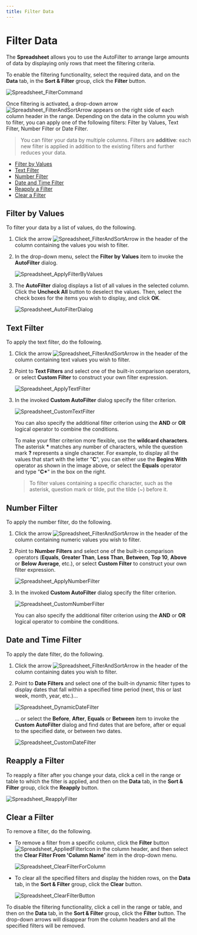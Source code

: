 ```yaml
---
title: Filter Data
---
```

# Filter Data
The **Spreadsheet** allows you to use the AutoFilter to arrange large amounts of data by displaying only rows that meet the filtering criteria.

To enable the filtering functionality, select the required data, and on the **Data** tab, in the **Sort &#38; Filter** group, click the **Filter** button.
 
![Spreadsheet_FilterCommand](../../../images/img25515.png)

Once filtering is activated, a drop-down arrow ![Spreadsheet_FilterAndSortArrow](../../../images/img25500.png) appears on the right side of each column header in the range. Depending on the data in the column you wish to filter, you can apply one of the following filters: Filter by Values, Text Filter, Number Filter or Date Filter.

> You can filter your data by multiple columns. Filters are **additive**: each new filter is applied in addition to the existing filters and further reduces your data.

* [Filter by Values](#filtervalues)
* [Text Filter](#textfilter)
* [Number Filter](#numberfilter)
* [Date and Time Filter](#datefilter)
* [Reapply a Filter](#reapplyfilter)
* [Clear a Filter](#clearfilter)

## <a name="filtervalues"/>Filter by Values
To filter your data by a list of values, do the following.
1. Click the arrow ![Spreadsheet_FilterAndSortArrow](../../../images/img25500.png) in the header of the column containing the values you wish to filter.
2. In the drop-down menu, select the **Filter by Values** item to invoke the **AutoFilter** dialog.
	
	![Spreadsheet_ApplyFilterByValues](../../../images/img25625.png)
3. The **AutoFilter** dialog displays a list of all values in the selected column. Click the **Uncheck All** button to deselect the values. Then, select the check boxes for the items you wish to display, and click **OK**.
	
	![Spreadsheet_AutoFilterDialog](../../../images/img25626.png)

## <a name="textfilter"/>Text Filter
To apply the text filter, do the following.
1. Click the arrow ![Spreadsheet_FilterAndSortArrow](../../../images/img25500.png) in the header of the column containing text values you wish to filter.
2. Point to **Text Filters** and select one of the built-in comparison operators, or select **Custom Filter** to construct your own filter expression.
	
	![Spreadsheet_ApplyTextFilter](../../../images/img25591.png)
3. In the invoked **Custom AutoFilter** dialog specify the filter criterion.
	
	![Spreadsheet_CustomTextFilter](../../../images/img25592.png)
	
	You can also specify the additional filter criterion using the **AND** or **OR** logical operator to combine the conditions.
	
	To make your filter criterion more flexible, use the **wildcard characters**. The asterisk **&#42;** matches any number of characters, while the question mark **?** represents a single character. For example, to display all the values that start with the letter &quot;**C**&quot;, you can either use the **Begins With** operator as shown in the image above, or select the **Equals** operator and type &quot;**C&#42;**&quot; in the box on the right.
	
	> To filter values containing a specific character, such as the asterisk, question mark or tilde, put the tilde (&#126;) before it.

## <a name="numberfilter"/>Number Filter
To apply the number filter, do the following.
1. Click the arrow ![Spreadsheet_FilterAndSortArrow](../../../images/img25500.png) in the header of the column containing numeric values you wish to filter.
2. Point to **Number Filters** and select one of the built-in comparison operators (**Equals**, **Greater Than**, **Less Than**, **Between**, **Top 10**, **Above** or **Below Average**, etc.), or select **Custom Filter** to construct your own filter expression.
	
	![Spreadsheet_ApplyNumberFilter](../../../images/img25564.png)
3. In the invoked **Custom AutoFilter** dialog specify the filter criterion.
	
	![Spreadsheet_CustomNumberFilter](../../../images/img25565.png)
	
	You can also specify the additional filter criterion using the **AND** or **OR** logical operator to combine the conditions.

## <a name="datefilter"/>Date and Time Filter
To apply the date filter, do the following.
1. Click the arrow ![Spreadsheet_FilterAndSortArrow](../../../images/img25500.png) in the header of the column containing dates you wish to filter.
2. Point to **Date Filters** and select one of the built-in dynamic filter types to display dates that fall within a specified time period (next, this or last week, month, year, etc.)...
	
	![Spreadsheet_DynamicDateFilter](../../../images/img25646.png)
	
	... or select the **Before**, **After**, **Equals** or **Between** item to invoke the **Custom AutoFilter** dialog and find dates that are before, after or equal to the specified date, or between two dates.
	
	![Spreadsheet_CustomDateFilter](../../../images/img25635.png)

## <a name="reapplyfilter"/>Reapply a Filter
To reapply a filter after you change your data, click a cell in the range or table to which the filter is applied, and then on the **Data** tab, in the **Sort &#38; Filter** group, click the **Reapply** button.

![Spreadsheet_ReapplyFilter](../../../images/img25637.png)

## <a name="clearfilter"/>Clear a Filter
To remove a filter, do the following.
* To remove a filter from a specific column, click the **Filter** button ![Spreadsheet_AppliedFilterIcon](../../../images/img25636.png) in the column header, and then select the **Clear Filter From &#39;Column Name&#39;** item in the drop-down menu.
	
	![Spreadsheet_ClearFilterForColumn](../../../images/img25633.png)
* To clear all the specified filters and display the hidden rows, on the **Data** tab, in the **Sort &#38; Filter** group, click the **Clear** button.
	
	![Spreadsheet_ClearFilterButton](../../../images/img25634.png)

To disable the filtering functionality, click a cell in the range or table, and then on the **Data** tab, in the **Sort &#38; Filter** group, click the **Filter** button. The drop-down arrows will disappear from the column headers and all the specified filters will be removed.